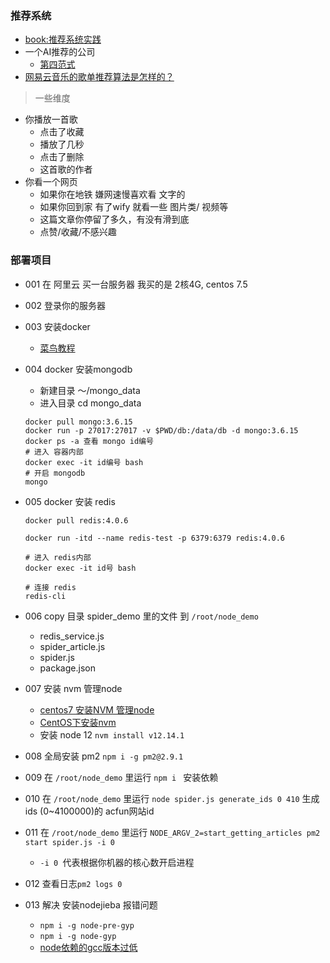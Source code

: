 ### 推荐系统

- [book:推荐系统实践](https://book.douban.com/subject/10769749/)
- 一个AI推荐的公司
    - [第四范式](http://www.4paradigm.com/)
- [网易云音乐的歌单推荐算法是怎样的？](https://www.zhihu.com/question/26743347/answer/34235147)

> 一些维度

- 你播放一首歌
    - 点击了收藏
    - 播放了几秒
    - 点击了删除
    - 这首歌的作者
- 你看一个网页
    - 如果你在地铁 嫌网速慢喜欢看 文字的
    - 如果你回到家 有了wify 就看一些 图片类/ 视频等
    - 这篇文章你停留了多久，有没有滑到底
    - 点赞/收藏/不感兴趣

### 部署项目

- 001 在 阿里云 买一台服务器 我买的是 2核4G, centos 7.5 
- 002 登录你的服务器
- 003 安装docker
    - [菜鸟教程](https://www.runoob.com/docker/centos-docker-install.html)
- 004 docker 安装mongodb
    - 新建目录 ～/mongo_data
    - 进入目录 cd mongo_data
    ```
    docker pull mongo:3.6.15
    docker run -p 27017:27017 -v $PWD/db:/data/db -d mongo:3.6.15
    docker ps -a 查看 mongo id编号
    # 进入 容器内部
    docker exec -it id编号 bash 
    # 开启 mongodb
    mongo
    ```
- 005 docker 安装 redis
    ```
    docker pull redis:4.0.6

    docker run -itd --name redis-test -p 6379:6379 redis:4.0.6

    # 进入 redis内部
    docker exec -it id号 bash

    # 连接 redis
    redis-cli
    ```

- 006 copy 目录 spider_demo 里的文件 到 `/root/node_demo`
    - redis_service.js  
    - spider_article.js
    - spider.js
    - package.json
- 007 安装 nvm 管理node
    - [centos7 安装NVM 管理node](https://www.cnblogs.com/qq4535292/p/9848040.html)
    - [CentOS下安装nvm](https://www.cnblogs.com/ycyzharry/p/10186251.html)
    - 安装 node 12 `nvm install v12.14.1`
- 008 全局安装 pm2 `npm i -g pm2@2.9.1`
- 009 在 `/root/node_demo` 里运行 `npm i ` 安装依赖
- 010 在 `/root/node_demo` 里运行 `node spider.js generate_ids 0 410` 生成 ids (0~4100000)的 acfun网站id
- 011 在 `/root/node_demo` 里运行 `NODE_ARGV_2=start_getting_articles pm2 start spider.js -i 0`
    - `-i 0 `代表根据你机器的核心数开启进程
- 012 查看日志`pm2 logs 0`
- 013 解决 安装nodejieba 报错问题
    - `npm i -g node-pre-gyp`
    - `npm i -g node-gyp`
    - [node依赖的gcc版本过低](https://blog.csdn.net/u010757785/article/details/77446849)
